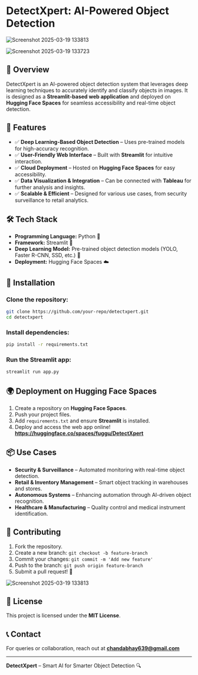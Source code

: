 # DetectXpert: AI-Powered Object Detection

![Screenshot 2025-03-19 133813](https://github.com/user-attachments/assets/a45fd208-1fee-4e2b-97f6-461e1a088513)

![Screenshot 2025-03-19 133723](https://github.com/user-attachments/assets/1a43f694-0d04-46ea-9f25-25981486e8f4)

## 🚀 Overview
DetectXpert is an AI-powered object detection system that leverages deep learning techniques to accurately identify and classify objects in images. It is designed as a **Streamlit-based web application** and deployed on **Hugging Face Spaces** for seamless accessibility and real-time object detection.

## 🌟 Features
- ✅ **Deep Learning-Based Object Detection** – Uses pre-trained models for high-accuracy recognition.
- ✅ **User-Friendly Web Interface** – Built with **Streamlit** for intuitive interaction.
- ✅ **Cloud Deployment** – Hosted on **Hugging Face Spaces** for easy accessibility.
- ✅ **Data Visualization & Integration** – Can be connected with **Tableau** for further analysis and insights.
- ✅ **Scalable & Efficient** – Designed for various use cases, from security surveillance to retail analytics.

## 🛠️ Tech Stack
- **Programming Language:** Python 🐍
- **Framework:** Streamlit 🎨
- **Deep Learning Model:** Pre-trained object detection models (YOLO, Faster R-CNN, SSD, etc.) 🧠
- **Deployment:** Hugging Face Spaces ☁️

## 📌 Installation
### Clone the repository:
```bash
git clone https://github.com/your-repo/detectxpert.git
cd detectxpert
```

### Install dependencies:
```bash
pip install -r requirements.txt
```

### Run the Streamlit app:
```bash
streamlit run app.py
```

## 🌍 Deployment on Hugging Face Spaces
1. Create a repository on **Hugging Face Spaces**.
2. Push your project files.
3. Add `requirements.txt` and ensure **Streamlit** is installed.
4. Deploy and access the web app online!
**https://huggingface.co/spaces/fuggu/DetectXpert**

## 📦 Use Cases
- **Security & Surveillance** – Automated monitoring with real-time object detection.
- **Retail & Inventory Management** – Smart object tracking in warehouses and stores.
- **Autonomous Systems** – Enhancing automation through AI-driven object recognition.
- **Healthcare & Manufacturing** – Quality control and medical instrument identification.

## 🤝 Contributing
1. Fork the repository.
2. Create a new branch: `git checkout -b feature-branch`
3. Commit your changes: `git commit -m 'Add new feature'`
4. Push to the branch: `git push origin feature-branch`
5. Submit a pull request! 🚀


![Screenshot 2025-03-19 133813](https://github.com/user-attachments/assets/a45fd208-1fee-4e2b-97f6-461e1a088513)

## 📜 License
This project is licensed under the **MIT License**.

## 📞 Contact
For queries or collaboration, reach out at **chandabhay639@gmail.com**

---
**DetectXpert** – Smart AI for Smarter Object Detection 🔍

